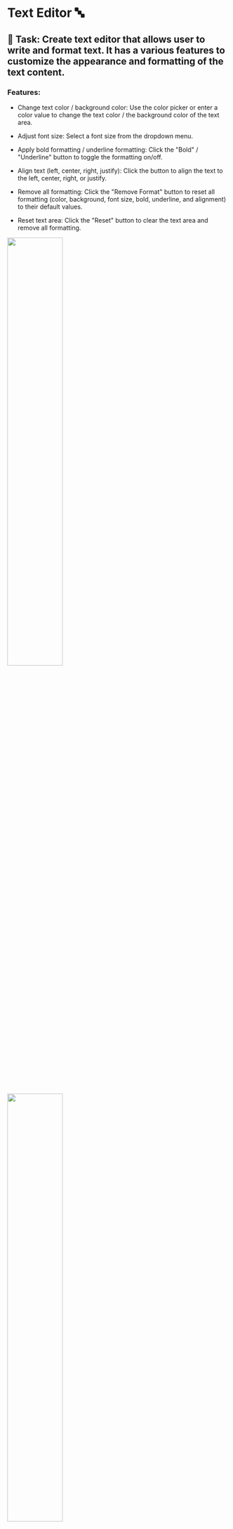 # Text Editor 🔤

## 📝 Task: Create text editor that allows user to write and format text. It has a various features to customize the appearance and formatting of the text content.

### Features:
* Change text color / background color:
Use the color picker or enter a color value to change the text color / the background color of the text area.

* Adjust font size:
Select a font size from the dropdown menu.

* Apply bold formatting / underline formatting:
Click the "Bold" / "Underline" button to toggle the formatting on/off.

* Align text (left, center, right, justify):
Click the button to align the text to the left, center, right, or justify.

* Remove all formatting:
Click the "Remove Format" button to reset all formatting (color, background, font size, bold, underline, and alignment) to their default values.

* Reset text area:
Click the "Reset" button to clear the text area and remove all formatting.

<img src="https://github.com/MikaZ21/CodingGame/assets/93892096/b81a2e27-8971-4864-9324-c59c98a57ffc" width="50%" height="50%">
<img src="https://github.com/MikaZ21/CodingGame/assets/93892096/128102ac-54ea-450b-a08f-330d16b70be1" width="50%" height="50%">
<img src="https://github.com/MikaZ21/CodingGame/assets/93892096/419e7eee-7cb4-4c76-aace-906a82a6bdcb" width="50%" height="50%">

### Note:
* The placeholder text disappear when starts typing, and input text color change to black. If the textarea is left empty or blur (click outside) the textarea, the placeholder will reappear with its gray color.
*  Any long text within the '#text' element will wrap, break words that are too long to fit, ensure it doesn't exceed container width.
The 'word-wrap: break-word;' property ensures compatibility with older browsers that might not support 'overflow-wrap'.
